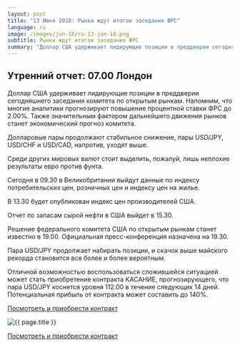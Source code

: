 ```yaml
---
layout: post
title: "13 Июня 2018: Рынки ждут итогов заседания ФРС"
language: ru
image: /images/jun-18/ru-13-jun-18.png
subtitle: Рынки ждут итогов заседания ФРС
summary: "Доллар США удерживает лидирующие позиции в преддверии сегодняшнего заседания комитета по открытым рынкам. Напомним, что многие аналитики прогнозируют повышение процентной ставки ФРС до 2.00%. Также значительным фактором дальнейшего движения рынков станет экономический прогноз комитета"
---
```

##  Утренний отчет: 07.00 Лондон

Доллар США удерживает лидирующие позиции в преддверии сегодняшнего заседания комитета по открытым рынкам. Напомним, что многие аналитики прогнозируют повышение процентной ставки ФРС до 2.00%. Также значительным фактором дальнейшего движения рынков станет экономический прогноз комитета.

Долларовые пары продолжают стабильное снижение, пары USD/JPY, USD/CHF и USD/CAD, напротив, уходят выше.

Среди других мировых валют стоит выделить, пожалуй, лишь неплохие результаты евро против фунта.
 
 
Сегодня в 09.30 в Великобритании выйдут данные по индексу потребительских цен, розничных цен и индексу цен на жилье.

В 13.30 будет опубликован индекс цен производителей США.

Отчет по запасам сырой нефти в США выйдет в 15.30.

Решение федерального комитета США по открытым рынкам станет известно в 19.00. Официальная пресс-конференция назначена на 19.30.
 
 
Пара USD/JPY продолжает набирать позиции, и скачок выше майского рекорда становится все более и более вероятным.

Отличной возможностью воспользоваться сложившейся ситуацией может стать приобретение контракта КАСАНИЕ, прогнозирующего, что пара USD/JPY коснется уровня 112.00 в течение следующих 14 дней. Потенциальная прибыль от контракта может составить до 140%.

<a href="http://record.binary.com/_bivVDfg8lHux76XffYA0JmNd7ZgqdRLk/1/market=forex&underlying=frxUSDJPY&formname=touchnotouch&duration_amount=14&duration_units=d&amount=10&amount_type=payout&expiry_type=duration&barrier=112.00" target="_blank" rel="noopener noreferrer nofollow">Посмотреть и приобрести контракт</a>

<img src="{{ site.url }}/images/jun-18/ru-13-jun-18.png" alt="{{ page.title }}"  title="{{ page.title }}">

<a href="%LINK%%?https://www.binary.com/d/trade.cgi?market=forex&underlying=frxUSDJPY&formname=touchnotouch&duration_amount=14&duration_units=d&amount=10&amount_type=payout&expiry_type=duration&barrier=112.00" target="_blank" rel="noopener noreferrer nofollow">Посмотреть и приобрести контракт</a>
